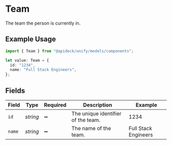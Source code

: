 # Team

The team the person is currently in.

## Example Usage

```typescript
import { Team } from "@apideck/unify/models/components";

let value: Team = {
  id: "1234",
  name: "Full Stack Engineers",
};
```

## Fields

| Field                              | Type                               | Required                           | Description                        | Example                            |
| ---------------------------------- | ---------------------------------- | ---------------------------------- | ---------------------------------- | ---------------------------------- |
| `id`                               | *string*                           | :heavy_minus_sign:                 | The unique identifier of the team. | 1234                               |
| `name`                             | *string*                           | :heavy_minus_sign:                 | The name of the team.              | Full Stack Engineers               |